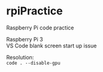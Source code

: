 # rpiPractice
Raspberry Pi code practice  

Raspberry Pi 3  
VS Code blank screen start up issue  

Resolution:  
```code . --disable-gpu```
